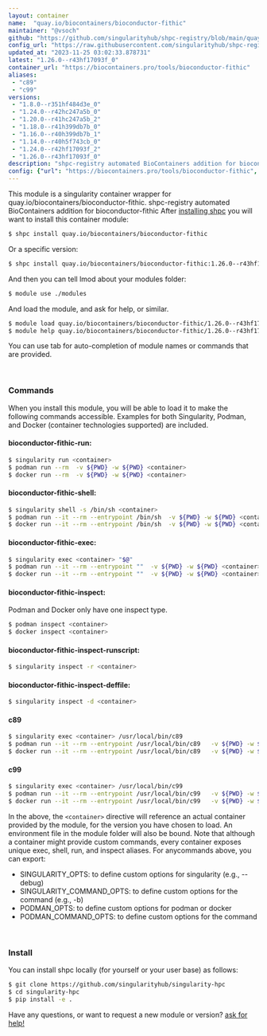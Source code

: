 ```yaml
---
layout: container
name:  "quay.io/biocontainers/bioconductor-fithic"
maintainer: "@vsoch"
github: "https://github.com/singularityhub/shpc-registry/blob/main/quay.io/biocontainers/bioconductor-fithic/container.yaml"
config_url: "https://raw.githubusercontent.com/singularityhub/shpc-registry/main/quay.io/biocontainers/bioconductor-fithic/container.yaml"
updated_at: "2023-11-25 03:02:33.878731"
latest: "1.26.0--r43hf17093f_0"
container_url: "https://biocontainers.pro/tools/bioconductor-fithic"
aliases:
 - "c89"
 - "c99"
versions:
 - "1.8.0--r351hf484d3e_0"
 - "1.24.0--r42hc247a5b_0"
 - "1.20.0--r41hc247a5b_2"
 - "1.18.0--r41h399db7b_0"
 - "1.16.0--r40h399db7b_1"
 - "1.14.0--r40h5f743cb_0"
 - "1.24.0--r42hf17093f_2"
 - "1.26.0--r43hf17093f_0"
description: "shpc-registry automated BioContainers addition for bioconductor-fithic"
config: {"url": "https://biocontainers.pro/tools/bioconductor-fithic", "maintainer": "@vsoch", "description": "shpc-registry automated BioContainers addition for bioconductor-fithic", "latest": {"1.26.0--r43hf17093f_0": "sha256:36e0a49f7d5291fc0ca654931284ab71eb49b9a066afce9eca903a6322899322"}, "tags": {"1.8.0--r351hf484d3e_0": "sha256:fdacd86bff25ae93ff36ed55acac886d5fbc93a084e12e4bd19aab9ed35176c1", "1.24.0--r42hc247a5b_0": "sha256:3023fd7844ea97769343c4ce5879006940b3f64ac66489db25f9a170d6b4813e", "1.20.0--r41hc247a5b_2": "sha256:7e88980c0dc939d0b08b17299b8272aa4d60e9cd81c7ddb95dc1c6bde475269c", "1.18.0--r41h399db7b_0": "sha256:7030bcca8e2dbf049f352023b4892ca6d6a096d2d4077a6ca2499e37bf6cf6c4", "1.16.0--r40h399db7b_1": "sha256:f40968c41e01fdda2b906d5236f266a3ba448dece5135a1fcaaa69bf231308d6", "1.14.0--r40h5f743cb_0": "sha256:d176950b2f934359a7d1d1593bcd2f0a7b2602c13eb3b785369813f209b0891d", "1.24.0--r42hf17093f_2": "sha256:7b885df90be9f0d076143108302256a5dc079ad8e3da121970f28e7a4b87e18b", "1.26.0--r43hf17093f_0": "sha256:36e0a49f7d5291fc0ca654931284ab71eb49b9a066afce9eca903a6322899322"}, "docker": "quay.io/biocontainers/bioconductor-fithic", "aliases": {"c89": "/usr/local/bin/c89", "c99": "/usr/local/bin/c99"}}
---
```


This module is a singularity container wrapper for quay.io/biocontainers/bioconductor-fithic.
shpc-registry automated BioContainers addition for bioconductor-fithic
After [installing shpc](#install) you will want to install this container module:


```bash
$ shpc install quay.io/biocontainers/bioconductor-fithic
```

Or a specific version:

```bash
$ shpc install quay.io/biocontainers/bioconductor-fithic:1.26.0--r43hf17093f_0
```

And then you can tell lmod about your modules folder:

```bash
$ module use ./modules
```

And load the module, and ask for help, or similar.

```bash
$ module load quay.io/biocontainers/bioconductor-fithic/1.26.0--r43hf17093f_0
$ module help quay.io/biocontainers/bioconductor-fithic/1.26.0--r43hf17093f_0
```

You can use tab for auto-completion of module names or commands that are provided.

<br>

### Commands

When you install this module, you will be able to load it to make the following commands accessible.
Examples for both Singularity, Podman, and Docker (container technologies supported) are included.

#### bioconductor-fithic-run:

```bash
$ singularity run <container>
$ podman run --rm  -v ${PWD} -w ${PWD} <container>
$ docker run --rm  -v ${PWD} -w ${PWD} <container>
```

#### bioconductor-fithic-shell:

```bash
$ singularity shell -s /bin/sh <container>
$ podman run --it --rm --entrypoint /bin/sh  -v ${PWD} -w ${PWD} <container>
$ docker run --it --rm --entrypoint /bin/sh  -v ${PWD} -w ${PWD} <container>
```

#### bioconductor-fithic-exec:

```bash
$ singularity exec <container> "$@"
$ podman run --it --rm --entrypoint ""  -v ${PWD} -w ${PWD} <container> "$@"
$ docker run --it --rm --entrypoint ""  -v ${PWD} -w ${PWD} <container> "$@"
```

#### bioconductor-fithic-inspect:

Podman and Docker only have one inspect type.

```bash
$ podman inspect <container>
$ docker inspect <container>
```

#### bioconductor-fithic-inspect-runscript:

```bash
$ singularity inspect -r <container>
```

#### bioconductor-fithic-inspect-deffile:

```bash
$ singularity inspect -d <container>
```


#### c89

```bash
$ singularity exec <container> /usr/local/bin/c89
$ podman run --it --rm --entrypoint /usr/local/bin/c89   -v ${PWD} -w ${PWD} <container> -c " $@"
$ docker run --it --rm --entrypoint /usr/local/bin/c89   -v ${PWD} -w ${PWD} <container> -c " $@"
```


#### c99

```bash
$ singularity exec <container> /usr/local/bin/c99
$ podman run --it --rm --entrypoint /usr/local/bin/c99   -v ${PWD} -w ${PWD} <container> -c " $@"
$ docker run --it --rm --entrypoint /usr/local/bin/c99   -v ${PWD} -w ${PWD} <container> -c " $@"
```



In the above, the `<container>` directive will reference an actual container provided
by the module, for the version you have chosen to load. An environment file in the
module folder will also be bound. Note that although a container
might provide custom commands, every container exposes unique exec, shell, run, and
inspect aliases. For anycommands above, you can export:

 - SINGULARITY_OPTS: to define custom options for singularity (e.g., --debug)
 - SINGULARITY_COMMAND_OPTS: to define custom options for the command (e.g., -b)
 - PODMAN_OPTS: to define custom options for podman or docker
 - PODMAN_COMMAND_OPTS: to define custom options for the command

<br>

### Install

You can install shpc locally (for yourself or your user base) as follows:

```bash
$ git clone https://github.com/singularityhub/singularity-hpc
$ cd singularity-hpc
$ pip install -e .
```

Have any questions, or want to request a new module or version? [ask for help!](https://github.com/singularityhub/singularity-hpc/issues)